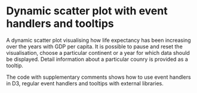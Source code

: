 # Dynamic scatter plot with event handlers and tooltips

A dynamic scatter plot visualising how life expectancy has been increasing over the years with GDP per capita. It is possible to pause and reset the visualisation, choose a particular continent or a year for which data should be displayed. Detail information about a particular counry is provided as a tooltip.

The code with supplementary comments shows how to use event handlers in D3, regular event handlers and tooltips with external libraries.

